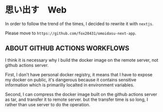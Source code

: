 # 思い出す　Web

In order to follow the trend of the times, I decided to rewrite it with `nextjs`.

Please move to `https://github.com/fox20431/omoidasu-next-app`.

## ABOUT GITHUB ACTIONS WORKFLOWS

I think it is necessary why I build the docker image on the remote server, not github actions server.

First, I don't have personal docker registry, it means that I have to expose my docker on public, it's dangerous because it contains sensitive information which is primarilly localted in environment variables.

Second, I can compress the docker image built on the github actions server as tar, and transfer it to remote server. but the transfer time is so long, I rather than use server to do the operation.